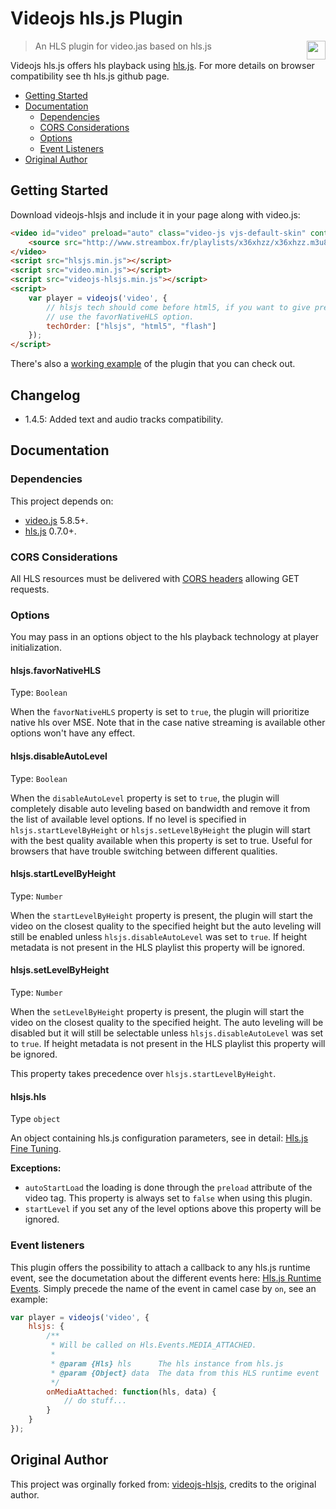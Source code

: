 # Videojs hls.js Plugin

<img align="right" height="30" src="http://www.srgssr.ch/fileadmin/templates/images/SRGLogo.gif">

> An HLS plugin for video.jas based on hls.js

Videojs hls.js offers hls playback using [hls.js](https://github.com/dailymotion/hls.js). For more details on browser compatibility see th hls.js github page.

- [Getting Started](#getting-started)
- [Documentation](#documentation)
  - [Dependencies](#dependencies)
  - [CORS Considerations](#cors-considerations)
  - [Options](#options)
  - [Event Listeners](#event-listeners)
- [Original Author](#original-author)

## Getting Started

Download videojs-hlsjs and include it in your page along with video.js:

```html
<video id="video" preload="auto" class="video-js vjs-default-skin" controls>
    <source src="http://www.streambox.fr/playlists/x36xhzz/x36xhzz.m3u8" type="application/vnd.apple.mpegurl">
</video>
<script src="hlsjs.min.js"></script>
<script src="video.min.js"></script>
<script src="videojs-hlsjs.min.js"></script>
<script>
    var player = videojs('video', {
        // hlsjs tech should come before html5, if you want to give precedence to native HLS playback
        // use the favorNativeHLS option.
        techOrder: ["hlsjs", "html5", "flash"]
    });
</script>
```

There's also a [working example](index.html) of the plugin that you can check out.

## Changelog

- 1.4.5: Added text and audio tracks compatibility.

## Documentation

### Dependencies
This project depends on:

- [video.js](https://github.com/videojs/video.js) 5.8.5+.
- [hls.js](https://github.com/dailymotion/hls.js) 0.7.0+.

### CORS Considerations

All HLS resources must be delivered with
[CORS headers](https://developer.mozilla.org/en-US/docs/Web/HTTP/Access_control_CORS) allowing GET requests.

### Options

You may pass in an options object to the hls playback technology at player initialization.

#### hlsjs.favorNativeHLS
Type: `Boolean`

When the `favorNativeHLS` property is set to `true`, the plugin will prioritize native hls
over MSE. Note that in the case native streaming is available other options won't have any effect.

#### hlsjs.disableAutoLevel
Type: `Boolean`

When the `disableAutoLevel` property is set to `true`, the plugin will completely disable auto leveling based on bandwidth and remove it from the list of available level options.
If no level is specified in `hlsjs.startLevelByHeight` or `hlsjs.setLevelByHeight` the plugin will start with the best quality available when this property is set to true.
Useful for browsers that have trouble switching between different qualities.

#### hlsjs.startLevelByHeight
Type: `Number`

When the `startLevelByHeight` property is present, the plugin will start the video on the closest quality to the
specified height but the auto leveling will still be enabled unless `hlsjs.disableAutoLevel` was set to `true`. If height metadata is not present in the HLS playlist this property will be ignored.

#### hlsjs.setLevelByHeight
Type: `Number`

When the `setLevelByHeight` property is present, the plugin will start the video on the closest quality to the
specified height. The auto leveling will be disabled but it will still be selectable unless `hlsjs.disableAutoLevel` was set to `true`. If height metadata is not present in the HLS playlist this property will be ignored.

This property takes precedence over `hlsjs.startLevelByHeight`.

#### hlsjs.hls
Type `object`

An object containing hls.js configuration parameters, see in detail:
[Hls.js Fine Tuning](https://github.com/dailymotion/hls.js/blob/master/doc/API.md#fine-tuning).

**Exceptions:**

* `autoStartLoad` the loading is done through the `preload` attribute of the video tag. This property is always set to `false` when using this plugin.
* `startLevel` if you set any of the level options above this property will be ignored.

### Event listeners

This plugin offers the possibility to attach a callback to any hls.js runtime event, see the documetation
about the different events here: [Hls.js Runtime Events](https://github.com/dailymotion/hls.js/blob/master/doc/API.md#runtime-events). Simply precede the name of the event in camel case by `on`, see an example:

```js
var player = videojs('video', {
    hlsjs: {
        /**
         * Will be called on Hls.Events.MEDIA_ATTACHED.
         *
         * @param {Hls} hls      The hls instance from hls.js
         * @param {Object} data  The data from this HLS runtime event
         */
        onMediaAttached: function(hls, data) {
            // do stuff...
        }
    }
});
```

## Original Author

This project was orginally forked from: [videojs-hlsjs](https://github.com/benjipott/videojs-hlsjs), credits to the
original author.